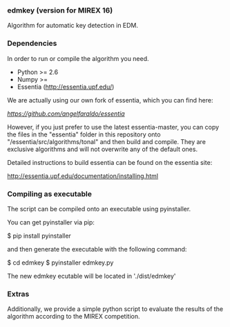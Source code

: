 ### edmkey (version for MIREX 16)

Algorithm for automatic key detection in EDM.

### Dependencies

In order to run or compile the algorithm you need.

- Python >= 2.6
- Numpy >= 
- Essentia (http://essentia.upf.edu/)


We are actually using our own fork of essentia, which you can find here:

*https://github.com/angelfaraldo/essentia*

However, if you just prefer to use the latest essentia-master, you can copy the files in the "essentia" folder in this repository onto "/essentia/src/algorithms/tonal" and then build and compile. They are exclusive algorithms and will not overwrite any of the default ones.

Detailed instructions to build essentia can be found on the essentia site:

http://essentia.upf.edu/documentation/installing.html


### Compiling as executable

The script can be compiled onto an executable using pyinstaller.

You can get pyinstaller via pip:

$ pip install pyinstaller

and then generate the executable with the following command:

$ cd edmkey
$ pyinstaller edmkey.py

The new edmkey ecutable will be located in './dist/edmkey'


### Extras

Additionally, we provide a simple python script to evaluate the results of the algorithm according to the MIREX competition.
